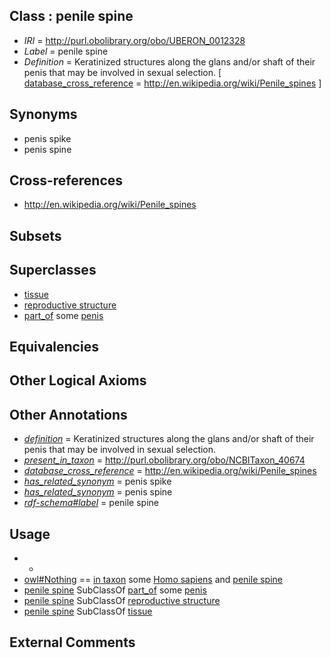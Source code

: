 
## Class : penile spine

 * *IRI* = http://purl.obolibrary.org/obo/UBERON_0012328
 * *Label* = penile spine
 * *Definition* = Keratinized structures along the glans and/or shaft of their penis that may be involved in sexual selection. [ [database_cross_reference](../../ef/oboInOwl#hasDbXref.md) = http://en.wikipedia.org/wiki/Penile_spines ]

## Synonyms

 * penis spike
 * penis spine

## Cross-references

 * http://en.wikipedia.org/wiki/Penile_spines

## Subsets


## Superclasses

 * [tissue](../../UBERON/79/UBERON_0000479.md)
 * [reproductive structure](../../UBERON/56/UBERON_0005156.md)
 * [part_of](../../BFO/50/BFO_0000050.md) some [penis](../../UBERON/89/UBERON_0000989.md)

## Equivalencies


## Other Logical Axioms


## Other Annotations

 * *[definition](../../IAO/15/IAO_0000115.md)* = Keratinized structures along the glans and/or shaft of their penis that may be involved in sexual selection.
 * *[present_in_taxon](../../RO/75/RO_0002175.md)* = http://purl.obolibrary.org/obo/NCBITaxon_40674
 * *[database_cross_reference](../../ef/oboInOwl#hasDbXref.md)* = http://en.wikipedia.org/wiki/Penile_spines
 * *[has_related_synonym](../../ym/oboInOwl#hasRelatedSynonym.md)* = penis spike
 * *[has_related_synonym](../../ym/oboInOwl#hasRelatedSynonym.md)* = penis spine
 * *[rdf-schema#label](../../el/rdf-schema#label.md)* = penile spine

## Usage

 * -
 * [owl#Nothing](../../ng/owl#Nothing.md) == [in taxon](../../RO/62/RO_0002162.md) some [Homo sapiens](../../NCBITaxon/06/NCBITaxon_9606.md) and [penile spine](../../UBERON/28/UBERON_0012328.md)
 * [penile spine](../../UBERON/28/UBERON_0012328.md) SubClassOf [part_of](../../BFO/50/BFO_0000050.md) some [penis](../../UBERON/89/UBERON_0000989.md)
 * [penile spine](../../UBERON/28/UBERON_0012328.md) SubClassOf [reproductive structure](../../UBERON/56/UBERON_0005156.md)
 * [penile spine](../../UBERON/28/UBERON_0012328.md) SubClassOf [tissue](../../UBERON/79/UBERON_0000479.md)

## External Comments

